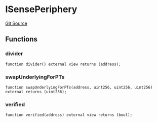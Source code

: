 # ISensePeriphery
[Git Source](https://github.com/Swivel-Finance/illuminate/blob/76b26ef748dc63cf89e3fa660df1bda262dcef15/src/interfaces/ISensePeriphery.sol)


## Functions
### divider


```solidity
function divider() external view returns (address);
```

### swapUnderlyingForPTs


```solidity
function swapUnderlyingForPTs(address, uint256, uint256, uint256) external returns (uint256);
```

### verified


```solidity
function verified(address) external view returns (bool);
```

